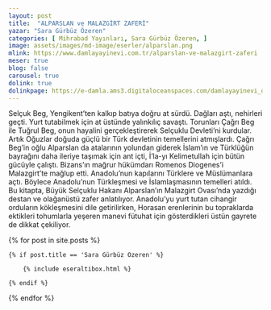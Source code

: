 ```yaml
---
layout: post
title:  "ALPARSLAN ve MALAZGİRT ZAFERİ"
yazar: "Sara Gürbüz Özeren"
categories: [ Mihrabad Yayınları, Sara Gürbüz Özeren, ]
image: assets/images/md-image/eserler/alparslan.png
mlink: https://www.damlayayinevi.com.tr/alparslan-ve-malazgirt-zaferi
meser: true
blog: false
carousel: true
dolink: true
dolinkpage: https://e-damla.ams3.digitaloceanspaces.com/damlayayinevi_ornek_sayfalar/9786056846267/index.html
---
```


Selçuk Beg, Yengikent’ten kalkıp batıya doğru at sürdü. Dağları aştı, nehirleri geçti. Yurt tutabilmek için at üstünde yalınkılıç savaştı. Torunları Çağrı Beg ile Tuğrul Beg, onun hayalini gerçekleştirerek Selçuklu Devleti’ni kurdular. Ar­tık Oğuzlar doğuda güçlü bir Türk devletinin temellerini atmışlardı.
Çağrı Beg’in oğlu Alparslan da atalarının yolundan giderek İslam’ın ve Türklüğün bayrağını daha ileriye ta­şımak için ant içti, İ’la-yı Kelimetullah için bütün gücüyle çalıştı. Bizans’ın mağrur hükümdarı Romenos Diogenes’i Malazgirt’te mağlup etti. Anadolu’nun kapılarını Türklere ve Müslümanlara açtı.
Böylece Anadolu’nun Türkleşmesi ve İslamlaşmasının temelleri atıldı. Bu kitapta, Büyük Selçuklu Hakanı Alpars­lan’ın Malazgirt Ovası’nda yazdığı destan ve olağanüstü zafer anlatılıyor. Anadolu’yu yurt tutan cihangir orduların kökleşmesini dile getirilirken, Horasan erenlerinin bu top­raklarda ektikleri tohumlarla yeşeren manevi fütuhat için gösterdikleri üstün gayrete de dikkat çekiliyor.



{% for post in site.posts %}

    {% if post.title == 'Sara Gürbüz Özeren' %}

        {% include eseraltibox.html %}

    {% endif %}

{% endfor %}
